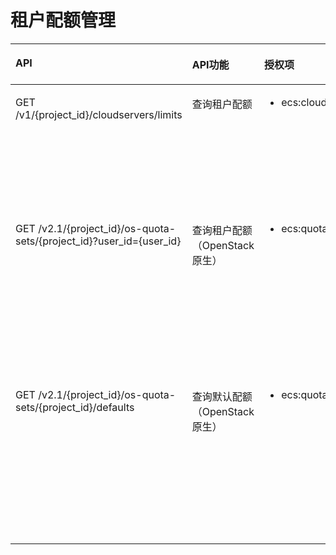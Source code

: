 # 租户配额管理<a name="ZH-CN_TOPIC_0103071517"></a>

<a name="table151682922617"></a>
<table><thead align="left"><tr id="row19171029162611"><th class="cellrowborder" valign="top" width="35.64356435643564%" id="mcps1.1.5.1.1"><p id="p417102942614"><a name="p417102942614"></a><a name="p417102942614"></a>API</p>
</th>
<th class="cellrowborder" valign="top" width="20.792079207920793%" id="mcps1.1.5.1.2"><p id="p10605125713535"><a name="p10605125713535"></a><a name="p10605125713535"></a>API功能</p>
</th>
<th class="cellrowborder" valign="top" width="21.782178217821784%" id="mcps1.1.5.1.3"><p id="p14177299263"><a name="p14177299263"></a><a name="p14177299263"></a>授权项</p>
</th>
<th class="cellrowborder" valign="top" width="21.782178217821784%" id="mcps1.1.5.1.4"><p id="p168588341437"><a name="p168588341437"></a><a name="p168588341437"></a>授权作用域</p>
</th>
</tr>
</thead>
<tbody><tr id="row67071724254"><td class="cellrowborder" valign="top" width="35.64356435643564%" headers="mcps1.1.5.1.1 "><p id="p159161514254"><a name="p159161514254"></a><a name="p159161514254"></a>GET /v1/{project_id}/cloudservers/limits</p>
</td>
<td class="cellrowborder" valign="top" width="20.792079207920793%" headers="mcps1.1.5.1.2 "><p id="p5916450254"><a name="p5916450254"></a><a name="p5916450254"></a>查询租户配额</p>
</td>
<td class="cellrowborder" valign="top" width="21.782178217821784%" headers="mcps1.1.5.1.3 "><a name="ul7916155102513"></a><a name="ul7916155102513"></a><ul id="ul7916155102513"><li>ecs:cloudServerQuotas:get</li></ul>
</td>
<td class="cellrowborder" valign="top" width="21.782178217821784%" headers="mcps1.1.5.1.4 "><a name="ul17916145102515"></a><a name="ul17916145102515"></a><ul id="ul17916145102515"><li>支持：</li></ul>
<p id="p159161758259"><a name="p159161758259"></a><a name="p159161758259"></a>项目(Project)</p>
<p id="p481074001113"><a name="p481074001113"></a><a name="p481074001113"></a>企业项目(Enterprise Project)</p>
</td>
</tr>
<tr id="row4171029192612"><td class="cellrowborder" valign="top" width="35.64356435643564%" headers="mcps1.1.5.1.1 "><p id="p6985345192613"><a name="p6985345192613"></a><a name="p6985345192613"></a>GET /v2.1/{project_id}/os-quota-sets/{project_id}?user_id={user_id}</p>
</td>
<td class="cellrowborder" valign="top" width="20.792079207920793%" headers="mcps1.1.5.1.2 "><p id="p1171215418449"><a name="p1171215418449"></a><a name="p1171215418449"></a>查询租户配额（OpenStack原生）</p>
</td>
<td class="cellrowborder" valign="top" width="21.782178217821784%" headers="mcps1.1.5.1.3 "><a name="ul3985154519264"></a><a name="ul3985154519264"></a><ul id="ul3985154519264"><li>ecs:quotas:get</li></ul>
</td>
<td class="cellrowborder" valign="top" width="21.782178217821784%" headers="mcps1.1.5.1.4 "><a name="ul121568314614"></a><a name="ul121568314614"></a><ul id="ul121568314614"><li>支持：</li></ul>
<p id="p20172231366"><a name="p20172231366"></a><a name="p20172231366"></a>项目(Project)</p>
<p id="p1017203111615"><a name="p1017203111615"></a><a name="p1017203111615"></a></p>
<a name="ul217253111616"></a><a name="ul217253111616"></a><ul id="ul217253111616"><li>不支持：</li></ul>
<p id="p1617210317615"><a name="p1617210317615"></a><a name="p1617210317615"></a>企业项目(Enterprise Project)</p>
</td>
</tr>
<tr id="row8177294260"><td class="cellrowborder" valign="top" width="35.64356435643564%" headers="mcps1.1.5.1.1 "><p id="p14985445102614"><a name="p14985445102614"></a><a name="p14985445102614"></a>GET /v2.1/{project_id}/os-quota-sets/{project_id}/defaults</p>
</td>
<td class="cellrowborder" valign="top" width="20.792079207920793%" headers="mcps1.1.5.1.2 "><p id="p971212424418"><a name="p971212424418"></a><a name="p971212424418"></a>查询默认配额（OpenStack原生）</p>
</td>
<td class="cellrowborder" valign="top" width="21.782178217821784%" headers="mcps1.1.5.1.3 "><a name="ul7985104532610"></a><a name="ul7985104532610"></a><ul id="ul7985104532610"><li>ecs:quotas:get</li></ul>
</td>
<td class="cellrowborder" valign="top" width="21.782178217821784%" headers="mcps1.1.5.1.4 "><a name="ul82851353779"></a><a name="ul82851353779"></a><ul id="ul82851353779"><li>支持：</li></ul>
<p id="p112858531578"><a name="p112858531578"></a><a name="p112858531578"></a>项目(Project)</p>
<p id="p102851353979"><a name="p102851353979"></a><a name="p102851353979"></a></p>
<a name="ul428518533711"></a><a name="ul428518533711"></a><ul id="ul428518533711"><li>不支持：</li></ul>
<p id="p19285953878"><a name="p19285953878"></a><a name="p19285953878"></a>企业项目(Enterprise Project)</p>
</td>
</tr>
</tbody>
</table>

